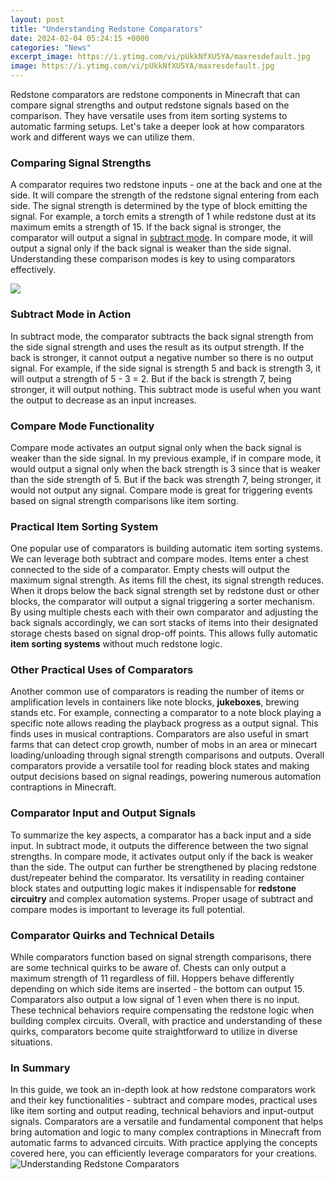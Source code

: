 ```yaml
---
layout: post
title: "Understanding Redstone Comparators"
date: 2024-02-04 05:24:15 +0000
categories: "News"
excerpt_image: https://i.ytimg.com/vi/pUkkNfXU5YA/maxresdefault.jpg
image: https://i.ytimg.com/vi/pUkkNfXU5YA/maxresdefault.jpg
---
```


Redstone comparators are redstone components in Minecraft that can compare signal strengths and output redstone signals based on the comparison. They have versatile uses from item sorting systems to automatic farming setups. Let's take a deeper look at how comparators work and different ways we can utilize them.
### Comparing Signal Strengths
A comparator requires two redstone inputs - one at the back and one at the side. It will compare the strength of the redstone signal entering from each side. The signal strength is determined by the type of block emitting the signal. For example, a torch emits a strength of 1 while redstone dust at its maximum emits a strength of 15. 
If the back signal is stronger, the comparator will output a signal in [subtract mode](https://store.fi.io.vn/collection/akridge). In compare mode, it will output a signal only if the back signal is weaker than the side signal. Understanding these comparison modes is key to using comparators effectively.

![](https://i.ytimg.com/vi/T95-6dln4Eg/maxresdefault.jpg)
### Subtract Mode in Action 
In subtract mode, the comparator subtracts the back signal strength from the side signal strength and uses the result as its output strength. If the back is stronger, it cannot output a negative number so there is no output signal. 
For example, if the side signal is strength 5 and back is strength 3, it will output a strength of 5 - 3 = 2. But if the back is strength 7, being stronger, it will output nothing. This subtract mode is useful when you want the output to decrease as an input increases.
### Compare Mode Functionality
Compare mode activates an output signal only when the back signal is weaker than the side signal. In my previous example, if in compare mode, it would output a signal only when the back strength is 3 since that is weaker than the side strength of 5. 
But if the back was strength 7, being stronger, it would not output any signal. Compare mode is great for triggering events based on signal strength comparisons like item sorting.
### Practical Item Sorting System
One popular use of comparators is building automatic item sorting systems. We can leverage both subtract and compare modes. Items enter a chest connected to the side of a comparator. 
Empty chests will output the maximum signal strength. As items fill the chest, its signal strength reduces. When it drops below the back signal strength set by redstone dust or other blocks, the comparator will output a signal triggering a sorter mechanism.
By using multiple chests each with their own comparator and adjusting the back signals accordingly, we can sort stacks of items into their designated storage chests based on signal drop-off points. This allows fully automatic **item sorting systems** without much redstone logic.
### Other Practical Uses of Comparators
Another common use of comparators is reading the number of items or amplification levels in containers like note blocks, **jukeboxes**, brewing stands etc. 
For example, connecting a comparator to a note block playing a specific note allows reading the playback progress as a output signal. This finds uses in musical contraptions. 
Comparators are also useful in smart farms that can detect crop growth, number of mobs in an area or minecart loading/unloading through signal strength comparisons and outputs. 
Overall comparators provide a versatile tool for reading block states and making output decisions based on signal readings, powering numerous automation contraptions in Minecraft.
### Comparator Input and Output Signals  
To summarize the key aspects, a comparator has a back input and a side input. In subtract mode, it outputs the difference between the two signal strengths. In compare mode, it activates output only if the back is weaker than the side.
The output can further be strengthened by placing redstone dust/repeater behind the comparator. Its versatility in reading container block states and outputting logic makes it indispensable for **redstone circuitry** and complex automation systems. Proper usage of subtract and compare modes is important to leverage its full potential.
### Comparator Quirks and Technical Details
While comparators function based on signal strength comparisons, there are some technical quirks to be aware of. Chests can only output a maximum strength of 11 regardless of fill. 
Hoppers behave differently depending on which side items are inserted - the bottom can output 15. Comparators also output a low signal of 1 even when there is no input. 
These technical behaviors require compensating the redstone logic when building complex circuits. Overall, with practice and understanding of these quirks, comparators become quite straightforward to utilize in diverse situations.
### In Summary
In this guide, we took an in-depth look at how redstone comparators work and their key functionalities - subtract and compare modes, practical uses like item sorting and output reading, technical behaviors and input-output signals. 
Comparators are a versatile and fundamental component that helps bring automation and logic to many complex contraptions in Minecraft from automatic farms to advanced circuits. With practice applying the concepts covered here, you can efficiently leverage comparators for your creations.
![Understanding Redstone Comparators](https://i.ytimg.com/vi/pUkkNfXU5YA/maxresdefault.jpg)